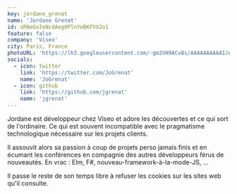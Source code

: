 ```yaml
---
key: jordane_grenat
name: 'Jordane Grenat'
id: xRNeGxIeNcdAegOPlnYeBKFVX2o1
feature: false
company: 'Viseo'
city: Paris, France
photoURL: 'https://lh3.googleusercontent.com/-gm2VH9ACvBs/AAAAAAAAAAI/AAAAAAAAHUs/1ekXFpnAWUY/photo.jpg'
socials:
  - icon: twitter
    link: 'https://twitter.com/JoGrenat'
    name: 'JoGrenat'
  - icon: github
    link: 'https://github.com/jgrenat'
    name: 'jgrenat'
---
```


Jordane est développeur chez Viseo et adore les découvertes et ce qui sort de l'ordinaire. Ce qui est souvent incompatible avec le pragmatisme technologique nécessaire sur les projets clients.

Il assouvit alors sa passion à coup de projets perso jamais finis et en écumant les conférences en compagnie des autres développeurs férus de nouveautés. En vrac : Elm, F#, nouveau-framework-à-la-mode-JS, ...

Il passe le reste de son temps libre à refuser les cookies sur les sites web qu'il consulte.
